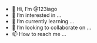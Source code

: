 - 👋 Hi, I’m @123iago
- 👀 I’m interested in ...
- 🌱 I’m currently learning ...
- 💞️ I’m looking to collaborate on ...
- 📫 How to reach me ...

<!---
123iago/123iago is a ✨ special ✨ repository because its `README.md` (this file) appears on your GitHub profile.
You can click the Preview link to take a look at your changes.
--->
